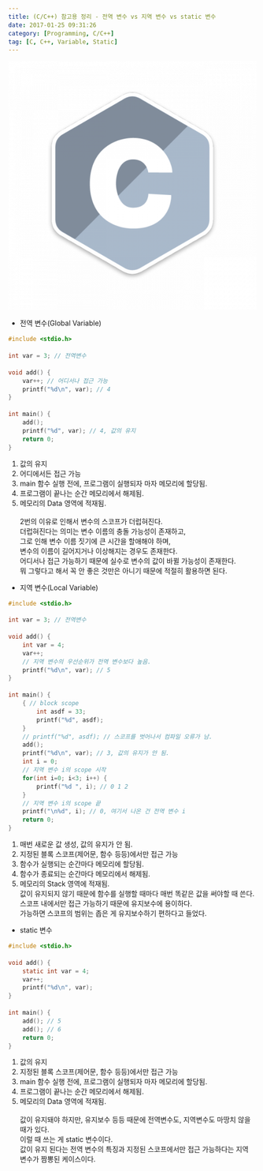 ```yaml
---
title: (C/C++) 참고용 정리 - 전역 변수 vs 지역 변수 vs static 변수
date: 2017-01-25 09:31:26
category: [Programming, C/C++]
tag: [C, C++, Variable, Static]
---
```

![](C-ref-003/thumb.png) 

* 전역 변수(Global Variable)  
```c
#include <stdio.h>

int var = 3; // 전역변수

void add() {
    var++; // 어디서나 접근 가능
    printf("%d\n", var); // 4
}

int main() {
    add();
    printf("%d", var); // 4, 값의 유지
    return 0;
}
```

1. 값의 유지  
2. 어디에서든 접근 가능  
3. main 함수 실행 전에, 프로그램이 실행되자 마자 메모리에 할당됨.  
4. 프로그램이 끝나는 순간 메모리에서 해제됨.  
5. 메모리의 Data 영역에 적재됨.  
&nbsp;  
2번의 이유로 인해서 변수의 스코프가 더럽혀진다.  
더럽혀진다는 의미는 변수 이름의 충돌 가능성이 존재하고,  
그로 인해 변수 이름 짓기에 큰 시간을 할애해야 하며,  
변수의 이름이 길어지거나 이상해지는 경우도 존재한다.  
어디서나 접근 가능하기 때문에 실수로 변수의 값이 바뀔 가능성이 존재한다.  
뭐 그렇다고 해서 꼭 안 좋은 것만은 아니기 때문에 적절히 활용하면 된다.

* 지역 변수(Local Variable)  
```c
#include <stdio.h>

int var = 3; // 전역변수

void add() {
    int var = 4;
    var++;
    // 지역 변수의 우선순위가 전역 변수보다 높음.
    printf("%d\n", var); // 5
}

int main() {
    { // block scope
        int asdf = 33;
        printf("%d", asdf);
    }
    // printf("%d", asdf); // 스코프를 벗어나서 컴파일 오류가 남.
    add();
    printf("%d\n", var); // 3, 값의 유지가 안 됨.
    int i = 0;
    // 지역 변수 i의 scope 시작
    for(int i=0; i<3; i++) {
        printf("%d ", i); // 0 1 2
    }
    // 지역 변수 i의 scope 끝
    printf("\n%d", i); // 0, 여기서 나온 건 전역 변수 i
    return 0;
}
```
1. 매번 새로운 값 생성, 값의 유지가 안 됨.  
2. 지정된 블록 스코프(제어문, 함수 등등)에서만 접근 가능  
3. 함수가 실행되는 순간마다 메모리에 할당됨.  
4. 함수가 종료되는 순간마다 메모리에서 해제됨.  
5. 메모리의 Stack 영역에 적재됨.
&nbsp;  
값이 유지되지 않기 때문에 함수를 실행할 때마다 매번 똑같은 값을 써야할 때 쓴다.  
스코프 내에서만 접근 가능하기 때문에 유지보수에 용이하다.  
가능하면 스코프의 범위는 좁은 게 유지보수하기 편하다고 들었다.  

* static 변수  
```c
#include <stdio.h>

void add() {
    static int var = 4;
    var++;
    printf("%d\n", var); 
}

int main() {
    add(); // 5
    add(); // 6
    return 0;
}
```
1. 값의 유지  
2. 지정된 블록 스코프(제어문, 함수 등등)에서만 접근 가능  
3. main 함수 실행 전에, 프로그램이 실행되자 마자 메모리에 할당됨.  
4. 프로그램이 끝나는 순간 메모리에서 해제됨.  
5. 메모리의 Data 영역에 적재됨.  
&nbsp;  
값이 유지돼야 하지만, 유지보수 등등 때문에 전역변수도, 지역변수도 마땅치 않을 때가 있다.  
이럴 때 쓰는 게 static 변수이다.  
값이 유지 된다는 전역 변수의 특징과 지정된 스코프에서만 접근 가능하다는 지역 변수가 짬뽕된 케이스이다.